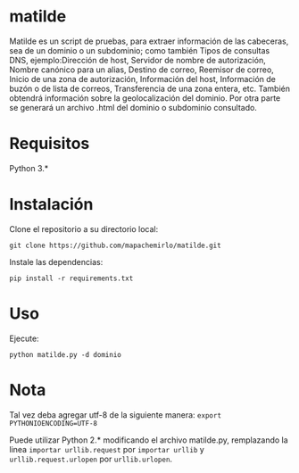 # matilde
Matilde es un script de pruebas, para extraer información de las cabeceras, sea de un dominio o un subdominio; como también Tipos de consultas DNS, ejemplo:Dirección de host, Servidor de nombre de autorización, Nombre canónico para un alias, Destino de correo, Reemisor de correo, Inicio de una zona de autorización, Información del host, Información de buzón o de lista de correos, Transferencia de una zona entera, etc. También obtendrá información sobre la geolocalización del dominio. Por otra parte se generará un archivo .html del dominio o subdominio consultado.

# Requisitos
Python 3.*

# Instalación
Clone el repositorio a su directorio local:

`git clone https://github.com/mapachemirlo/matilde.git`

Instale las dependencias:

`pip install -r requirements.txt`

# Uso
Ejecute:

`python matilde.py -d dominio`

# Nota
Tal vez deba agregar utf-8 de la siguiente manera:
`export PYTHONIOENCODING=UTF-8`

Puede utilizar Python 2.* modificando el archivo matilde.py, remplazando la linea `importar urllib.request` por `importar urllib` y
`urllib.request.urlopen` por `urllib.urlopen`.
